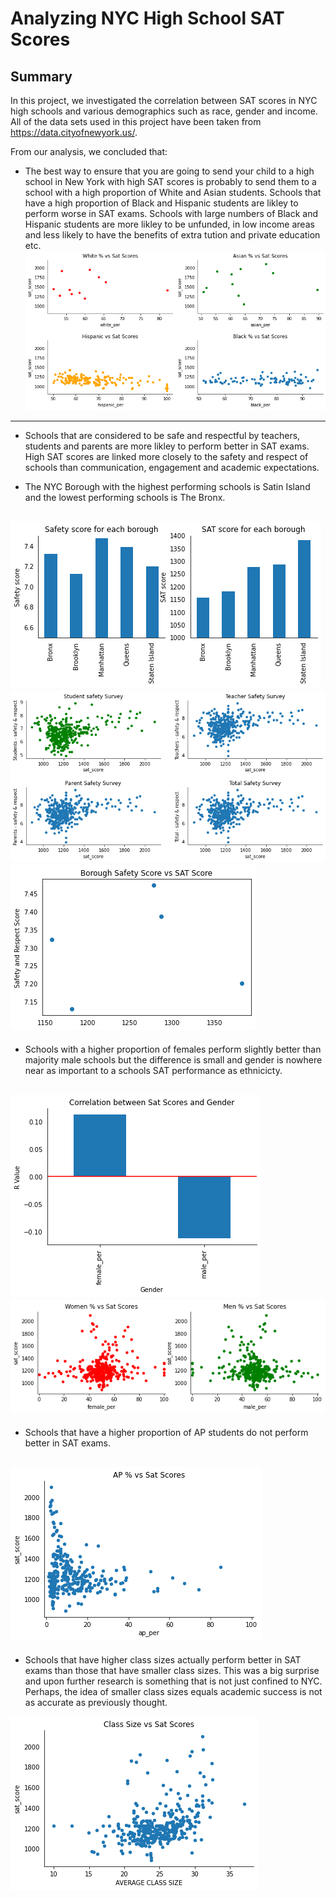 # Analyzing NYC High School SAT Scores

## Summary
In this project, we investigated the correlation between SAT scores in NYC high schools and various demographics such as race, gender and income. All of the data sets used in this project have been taken from https://data.cityofnewyork.us/.

From our analysis, we concluded that:

- The best way to ensure that you are going to send your child to a high school in New York with high SAT scores is probably to send them to a school with a high proportion of White and Asian students. Schools that have a high proportion of Black and Hispanic students are likley to perform worse in SAT exams. Schools with large numbers of Black and Hispanic students are more likley to be unfunded, in low income areas and less likely to have the benefits of extra tution and private education etc.
![](https://github.com/OlaOlagunju/SAT_Scores_Project/blob/main/fig_6.png)

---------------------------------------------------------------------
- Schools that are considered to be safe and respectful by teachers, students and parents are more likley to perform better in SAT exams. High SAT scores are linked more closely to the safety and respect of schools than communication, engagement and academic expectations. 

- The NYC Borough with the highest performing schools is Satin Island and the lowest performing schools is The Bronx.

![](https://github.com/OlaOlagunju/SAT_Scores_Project/blob/main/fig_3.png)
![](https://github.com/OlaOlagunju/SAT_Scores_Project/blob/main/fig_2.png)
![](https://github.com/OlaOlagunju/SAT_Scores_Project/blob/main/fig_4.png)
-------------------------------------------------------------------

- Schools with a higher proportion of females perform slightly better than majority male schools but the difference is small and gender is nowhere near as important to a schools SAT performance as ethnicicty.

![](https://github.com/OlaOlagunju/SAT_Scores_Project/blob/main/fig_7.png)
![](https://github.com/OlaOlagunju/SAT_Scores_Project/blob/main/fig_8.png)
-------------------------------------------------------------------------
- Schools that have a higher proportion of AP students do not perform better in SAT exams. 

![](https://github.com/OlaOlagunju/SAT_Scores_Project/blob/main/fig_9.png)
-------------------------------------------------------------------------

- Schools that have higher class sizes actually perform better in SAT exams than those that have smaller class sizes. This was a big surprise and upon further research is something that is not just confined to NYC. Perhaps, the idea of smaller class sizes equals academic success is not as accurate as previously thought. 

![](https://github.com/OlaOlagunju/SAT_Scores_Project/blob/main/fig_10.png)
